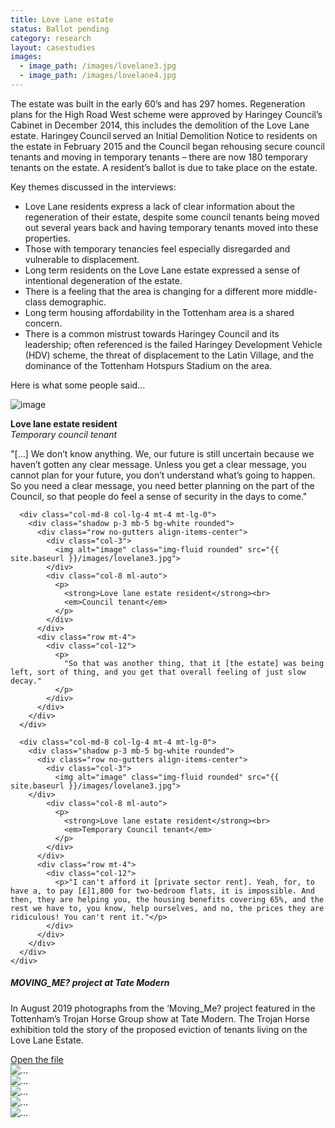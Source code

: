 ```yaml
---
title: Love Lane estate
status: Ballot pending
category: research
layout: casestudies 
images:
  - image_path: /images/lovelane3.jpg
  - image_path: /images/lovelane4.jpg
---
```



The estate was built in the early 60’s and has 297 homes. Regeneration plans for the High Road West scheme were approved by Haringey Council’s Cabinet in December 2014, this includes the demolition of the Love Lane estate. Haringey Council served an Initial Demolition Notice to residents on the estate in February 2015 and the Council began rehousing secure council tenants and moving in temporary tenants – there are now 180 temporary tenants on the estate. A resident’s ballot is due to take place on the estate.


<div class="card-body">
<p class="lead">Key themes discussed in the interviews:</p>        

<ul>
		<li>Love Lane residents express a lack of clear information about the regeneration of their estate, despite some council tenants being moved out several years back and having temporary tenants moved into these properties.</li>
		<li>Those with temporary tenancies feel especially disregarded and vulnerable to displacement.</li>
		<li>Long term residents on the Love Lane estate expressed a sense of intentional degeneration of the estate.</li>
		<li>There is a feeling that the area is changing for a different more middle-class demographic.</li>
		<li>Long term housing affordability in the Tottenham area is a shared concern.</li>
		<li>There is a common mistrust towards Haringey Council and its leadership; often referenced is the failed Haringey Development Vehicle (HDV) scheme, the threat of displacement to the Latin Village, and the dominance of the Tottenham Hotspurs Stadium on the area.</li></ul>

<p class="lead">Here is what some people said...</p>

 <div class="row mt-5 align-items-center justify-content-center">
      <div class="col-md-8 col-lg-4">
        <div class="shadow p-3 mb-5 bg-white rounded">
          <div class="row no-gutters align-items-center">
            <div class="col-3">
              <img alt="image" class="img-fluid rounded" src="{{ site.baseurl }}/images/lovelane3.jpg">
            </div>
            <div class="col-8 ml-auto">
              <p>
                <strong>Love lane estate resident</strong><br>
                <em>Temporary council tenant</em>
              </p>
            </div>
          </div>
          <div class="row mt-4">
            <div class="col-12">
              <p>
                "[...] We don’t know anything. We, our future is still uncertain because we haven’t gotten any clear message. Unless you get a clear message, you cannot plan for your future, you don’t understand what’s going to happen. So you need a clear message, you need better planning on the part of the Council, so that people do feel a sense of security in the days to come."
              </p>
            </div>
          </div>
        </div>
      </div>

      <div class="col-md-8 col-lg-4 mt-4 mt-lg-0">
        <div class="shadow p-3 mb-5 bg-white rounded">
          <div class="row no-gutters align-items-center">
            <div class="col-3">
              <img alt="image" class="img-fluid rounded" src="{{ site.baseurl }}/images/lovelane3.jpg">
            </div>
            <div class="col-8 ml-auto">
              <p>
                <strong>Love lane estate resident</strong><br>
                <em>Council tenant</em>
              </p>
            </div>
          </div>
          <div class="row mt-4">
            <div class="col-12">
              <p>
                "So that was another thing, that it [the estate] was being left, sort of thing, and you get that overall feeling of just slow decay."
              </p>
            </div>
          </div>
        </div>
      </div>

      <div class="col-md-8 col-lg-4 mt-4 mt-lg-0">
        <div class="shadow p-3 mb-5 bg-white rounded">
          <div class="row no-gutters align-items-center">
            <div class="col-3">
              <img alt="image" class="img-fluid rounded" src="{{ site.baseurl }}/images/lovelane3.jpg">
	    </div>
            <div class="col-8 ml-auto">
              <p>
                <strong>Love lane estate resident</strong><br>
                <em>Temporary Council tenant</em>
              </p>
            </div>
          </div>
          <div class="row mt-4">
            <div class="col-12">
              <p>"I can't afford it [private sector rent]. Yeah, for, to have a, to pay [£]1,800 for two-bedroom flats, it is impossible. And then, they are helping you, the housing benefits covering 65%, and the rest we have to, you know, help ourselves, and no, the prices they are ridiculous! You can't rent it."</p>
            </div>
          </div>
        </div>
      </div>
    </div>
</div>

<div class="card-columns">
<div class="card">
    <div class="card-body">
      <h5 class="card-title">MOVING_ME? project at Tate Modern</h5>
      <p class="card-text">In August 2019 photographs from the ‘Moving_Me? project featured in the Tottenham’s Trojan Horse Group show at Tate Modern. The Trojan Horse exhibition told the story of the proposed eviction of tenants living on the Love Lane Estate.</p>
      <a href="/images/moving_me_lovelane.pdf" class="btn btn-primary">Open the file</a>
    </div>
  </div>
  <div class="card">
    <img src="{{ site.baseurl }}/images/MM_lovelane.jpg" class="card-img-top" alt="...">
  </div>	  
  <div class="card">
    <img src="{{ site.baseurl }}/images/MM_lovelane1.jpg" class="card-img-top" alt="...">
  </div>
</div>


<div class="card-columns">
  <div class="card">
    <img src="{{ site.baseurl }}/images/MM_lovelane2.jpg" class="card-img-top" alt="...">
  </div>	  
  <div class="card">
    <img src="{{ site.baseurl }}/images/MM_lovelane3.jpg" class="card-img-top" alt="...">
  </div>
	<div class="card">
    <img src="{{ site.baseurl }}/images/MM_lovelane4.jpg" class="card-img-top" alt="...">
  </div>
</div>

